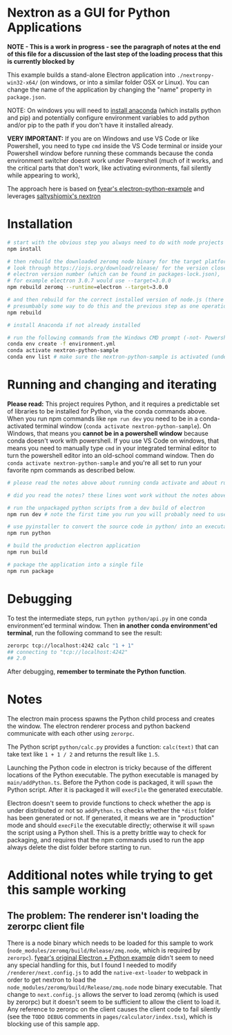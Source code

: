 # Nextron as a GUI for Python Applications

**NOTE - This is a work in progress - see the paragraph of notes at the end of this file for a discussion of the last step of the loading process that this is currently blocked by**

This example builds a stand-alone Electron application into `./nextronpy-win32-x64/` (on windows, or into a similar folder OSX or Linux). You can change the name of the application by changing the "name" property in `package.json`.

NOTE: On windows you will need to [install anaconda](https://www.anaconda.com/download/) (which installs python and pip) and potentially configure environment variables to add python and/or pip to the path if you don't have it installed already.

**VERY IMPORTANT:** If you are on Windows and use VS Code or like Powershell, you need to type `cmd` inside the VS Code terminal or inside your Powershell window before running these commands because the conda environment switcher doesnt work under Powershell (much of it works, and the critical parts that don't work, like activating evironments, fail silently while appearing to work),

The approach here is based on [fyear's electron-python-example](https://github.com/fyears/electron-python-example) and leverages [saltyshiomix's nextron](https://github.com/saltyshiomix/nextron)

# Installation

```bash
# start with the obvious step you always need to do with node projects
npm install

# then rebuild the downloaded zeromq node binary for the target platform. To do this,
# look through https://iojs.org/download/release/ for the version closest to your
# electron version number (which can be found in packages-lock.json), 
# for example electron 3.0.7 would use --target=3.0.0
npm rebuild zeromq --runtime=electron --target=3.0.0

# and then rebuild for the correct installed version of node.js (there is
# presumbably some way to do this and the previous step as one operation)
npm rebuild
```

```bash
# install Anaconda if not already installed

# run the following commands from the Windows CMD prompt (-not- Powershell) or an OSX or Linux terminal. VS Code uses powershell on windows so you need to type cmd to get into command prompt
conda env create -f environment.yml
conda activate nextron-python-sample
conda env list # make sure the nextron-python-sample is activated (under Powershell on Windows the activate command fails silently so you need to run in a cmd prompt)
```

# Running and changing and iterating

**Please read:** This project requires Python, and it requires a predictable set of libraries to be 
installed for Python, via the conda commands above. When you run npm commands like
`npm run dev` you need to be in a conda-activated terminal window (`conda activate nextron-python-sample`). On Windows, that means you **cannot be in a powershell window** because conda doesn't work with powershell.
If you use VS Code on windows, that means you need to manually type `cmd` in your integrated
terminal editor to turn the powershell editor into an old-school command window. Then do `conda activate nextron-python-sample` and you're all set to run your favorite npm commands as described below.

```bash
# please read the notes above about running conda activate and about running under VS Code

# did you read the notes? these lines wont work without the notes above

# run the unpackaged python scripts from a dev build of electron
npm run dev # note the first time you run you will probably need to use the electron menu to refresh

# use pyinstaller to convert the source code in python/ into an executable in pythondist/
npm run python

# build the production electron application
npm run build

# package the application into a single file
npm run package
```

# Debugging

To test the intermediate steps, run `python python/api.py` in one conda environment'ed terminal window. Then **in another conda environment'ed terminal**, run the following command to see the result:

```bash
zerorpc tcp://localhost:4242 calc "1 + 1"
## connecting to "tcp://localhost:4242"
## 2.0
```

After debugging, **remember to terminate the Python function**.

# Notes

The electron main process spawns the Python child process and creates the window. The electron renderer process and python backend communicate with each other using `zerorpc`.

The Python script `python/calc.py` provides a function: `calc(text)` that can take text like `1 + 1 / 2` and returns the result like `1.5`.

Launching the Python code in electron is tricky because of the different locations of the Python executable. The python executable is managed by `main/addPython.ts`. Before the Python code is packaged, it will `spawn` the Python script. After it is packaged it will `execFile` the generated executable.

Electron doesn't seem to provide functions to check whether the app is under distributed or not so `addPython.ts` checks whether the `*dist` folder has been generated or not. If generated, it means we are in "production" mode and should `execFile` the executable directly; otherwise it will `spawn` the script using a Python shell. This is a pretty brittle way to check for packaging, and requires that the npm commands used to run the app always delete the dist folder before starting to run.

# Additional notes while trying to get this sample working

## The problem: The renderer isn't loading the zerorpc client file
There is a node binary which needs to be loaded for this sample to work (`node_modules/zeromq/build/Release/zmq.node`, which is required by `zerorpc`). [fyear's original Electron + Python example](https://github.com/fyears/electron-python-example) didn't seem to need any special handling for this, but I found I needed to modify `/renderer/next.config.js` to add the `native-ext-loader` to webpack in order to get nextron to load the `node_modules/zeromq/build/Release/zmq.node` node binary executable. That change to `next.config.js` allows the server to load zeromq (which is used by zerorpc) but it doesn't seem to be sufficient to allow the client to load it. Any reference to zerorpc on the client causes the client code to fail silently (see the `TODO DEBUG` comments in `pages/calculator/index.tsx`), which is blocking use of this sample app.


